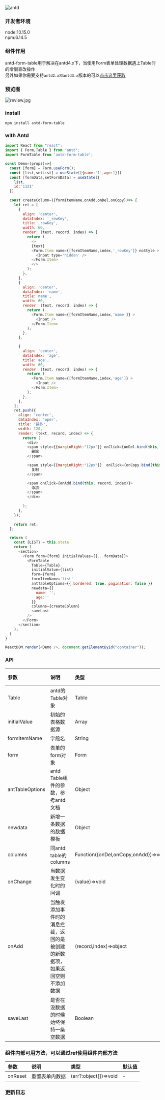 
![antd](https://img.shields.io/badge/ant--desigin-4.x-blue)

### 开发者环境
node:10.15.0  
npm:6.14.5
### 组件作用  
antd-form-table用于解决在antd4.x下，当使用Form表单处理数据遇上Table时的增删查改操作  
另外如果你需要支持`antd2.x和antd3.x`版本的可以[点击这里获取](https://www.npmjs.com/package/rc-form-table)

### 预览图
![review.jpg](http://img.vuedata.cn/rc-form-table-review.gif)

### install  
`npm install antd-form-table`

### with Antd

```javascript
import React from "react";
import { Form,Table } from "antd";
import FormTable from 'antd-form-table';

const Demo=(props)=>{
  const [form] = Form.useForm();
  const [list,setList] = useState([{name:'1',age:1}])
  const [formData,setFormData] = useState({
    list,
    id:'1121'
  })
  
  const createColumn=({formItemName,onAdd,onDel,onCopy})=> {
    let ret = [
      {
        align: 'center',
        dataIndex: '_rowKey',
        title:'_rowKey',
        width: 60,
        render: (text, record, index) => {
          return (
            <>
            {text}
            <Form.Item name={[formItemName,index,'_rowKey']} noStyle >
              <Input type='hidden' />
            </Form.Item>
            </>
          );
        },
      },
      {
        align: 'center',
        dataIndex: 'name',
        title:'name',
        width: 60,
        render: (text, record, index) => {
          return (
            <Form.Item name={[formItemName,index,'name']} >
              <Input />
            </Form.Item>
          );
        },
      },

      {
        align: 'center',
        dataIndex: 'age',
        title:'age',
        width: 60,
        render: (text, record, index) => {
          return (
            <Form.Item name={[formItemName,index,'age']} >
              <Input />
            </Form.Item>
          );
        },
      },
    ];
    ret.push({
      align: 'center',
      dataIndex: 'oper',
      title: '操作',
      width: 120,
      render: (text, record, index) => {
        return (
          <div>
          <span style={{marginRight:"12px"}} onClick={onDel.bind(this, record, index)} >
            删除
          </span>

          <span style={{marginRight:"12px"}}  onClick={onCopy.bind(this, record, index)}>
            复制
          </span>

          <span onClick={onAdd.bind(this, record, index)}>
            添加
          </span>
          </div>
          
        );
      },
    });
  
    return ret;
  };

  return (
    const {LIST} = this.state
    return (
      <section>       
        <Form form={form} initialValues={{...formData}}>
          <FormTable
            Table={Table}
            initialValue={list}
            form={form}
            formItemName='list'
            antTableOptions={{ bordered: true, pagination: false }}
            newdata={{
              name: '',
              age:''
            }}
            columns={createColumn}
            saveLast
          /> 
        </Form>
      </section>
    );
  )
}

ReactDOM.render(<Demo />, document.getElementById("container"));
```

### API

参数|说明|类型|默认值
:-|:-|:-|:-
Table|antd的Table对象|Table|-
initialValue|初始的表格数据源|Array|-
formItemName|字段名|String|-
form|表单的form对象|Form|-
antTableOptions|antd Table组件的参数，参考antd文档|Object|-
newdata|新增一条数据的数据模板|Object|-
columns|同antd table的columns|Function({onDel,onCopy,onAdd})=>void|-
onChange|当数据发生变化时的回调|(value)=>void|-
onAdd|当触发添加事件时的消息拦截，返回的是被创建的新数据项，如果返回空则不添加数据|(record,index)=>object|-
saveLast|是否在没数据的时候始终保持一条空数据|Boolean|false


### 组件内部可用方法，可以通过ref使用组件内部方法

参数|说明|类型|默认值
:-|:-|:-|:-
onReset|重置表单内数据|(arr?:object[])=>void|-


### 更新日志
